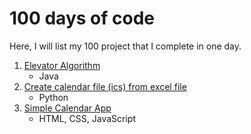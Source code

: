 # 100 days of code
Here, I will list my 100 project that I complete in one day.

 1. [Elevator Algorithm](https://github.com/ali4zimi/elevator-simulation)
    - Java
 2. [Create calendar file (ics) from excel file](https://github.com/ali4zimi/excel-to-ics)
    - Python
 3. [Simple Calendar App](https://github.com/ali4zimi/simple-calendar)
    - HTML, CSS, JavaScript

